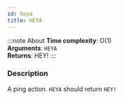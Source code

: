```yaml
---
id: heya
title: HEYA
---
```

:::note About
**Time complexity**: O(1)  
**Arguments**: `HEYA`  
**Returns**: HEY!
:::
### Description
A ping action. `HEYA` should return `HEY!`